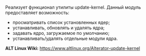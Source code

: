 Реализует функционал утилиты update-kernel. Данный модуль предоставляет возможность:

* просматривать список установленных ядер;
* устанавливать, обновлять и удалять ядра;
* задавать ядро, загружаемое по умолчанию;
* устанавливать/удалять отдельные модули ядра.

**ALT Linux Wiki:** <https://www.altlinux.org/Alterator-update-kernel>
